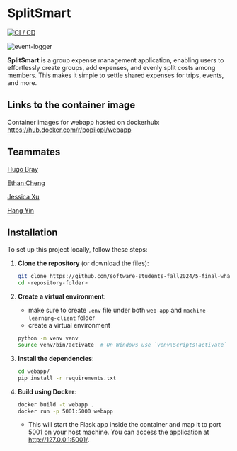 # SplitSmart

[![CI / CD](https://github.com/software-students-fall2024/5-final-whats-your-linkedin/actions/workflows/build.yml/badge.svg)](https://github.com/software-students-fall2024/5-final-whats-your-linkedin/actions/workflows/build.yml)

![event-logger](https://github.com/software-students-fall2024/5-final-whats-your-linkedin/actions/workflows/event-logger.yml/badge.svg)

**SplitSmart** is a group expense management application, enabling users to effortlessly create groups, add expenses, and evenly split costs among members. This makes it simple to settle shared expenses for trips, events, and more.


## Links to the container image

Container images for webapp hosted on dockerhub: https://hub.docker.com/r/popilopi/webapp


## Teammates

[Hugo Bray](https://github.com/BringoJr)

[Ethan Cheng](https://github.com/ethanhcheng)

[Jessica Xu](https://github.com/Jessicakk0711)

[Hang Yin](https://github.com/Popilopi168)


## Installation
To set up this project locally, follow these steps:

1. **Clone the repository** (or download the files):
    ```bash
    git clone https://github.com/software-students-fall2024/5-final-whats-your-linkedin.git
    cd <repository-folder>
    ```

2. **Create a virtual environment**:
    - make sure to create `.env` file under both `web-app` and `machine-learning-client` folder
    - create a virtual environment
    ```bash
    python -m venv venv
    source venv/bin/activate  # On Windows use `venv\Scripts\activate`
    ```

3. **Install the dependencies**:
    ```bash
    cd webapp/
    pip install -r requirements.txt
    ```


4. **Build using Docker**:
    ```bash
    docker build -t webapp .
    docker run -p 5001:5000 webapp
    ```

    - This will start the Flask app inside the container and map it to port 5001 on your host machine. You can access the application at http://127.0.0.1:5001/. 